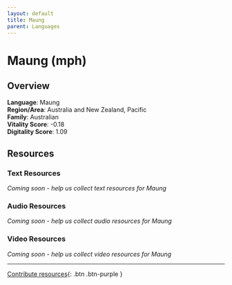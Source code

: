 ```yaml
---
layout: default
title: Maung
parent: Languages
---
```


# Maung (mph)

## Overview

**Language**: Maung  
**Region/Area**: Australia and New Zealand, Pacific  
**Family**: Australian  
**Vitality Score**: -0.18  
**Digitality Score**: 1.09  

## Resources

### Text Resources
*Coming soon - help us collect text resources for Maung*

### Audio Resources
*Coming soon - help us collect audio resources for Maung*

### Video Resources
*Coming soon - help us collect video resources for Maung*

---

[Contribute resources](https://fairtrain.github.io/){: .btn .btn-purple }

